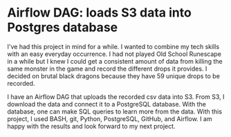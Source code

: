 # Airflow DAG: loads S3 data into Postgres database

I've had this project in mind for a while. I wanted to combine my tech skills with an easy everyday occurrence. I had not played Old School Runescape in a while but I knew I could get a consistent amount of data from killing the same monster in the game and record the different drops it provides. I decided on brutal black dragons because they have 59 unique drops to be recorded. 

I have an Airflow DAG that uploads the recorded csv data into S3. From S3, I download the data and connect it to a PostgreSQL database. With the database, one can make SQL queries to learn more from the data. With this project, I used BASH, git, Python, PostgreSQL, GitHub, and Airflow. I am happy with the results and look forward to my next project. 


